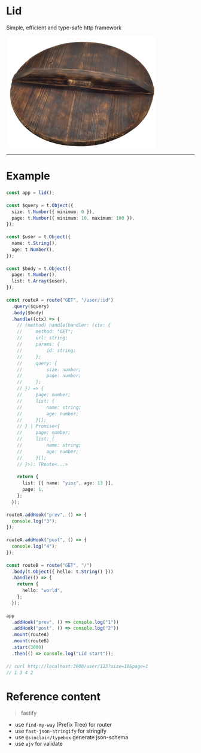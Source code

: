 # Lid

Simple, efficient and type-safe http framework

<img style="text-align:center" src="./logo.png" width="400">

---

# Example

```ts
const app = lid();

const $query = t.Object({
  size: t.Number({ minimum: 0 }),
  page: t.Number({ minimum: 10, maximum: 100 }),
});

const $user = t.Object({
  name: t.String(),
  age: t.Number(),
});

const $body = t.Object({
  page: t.Number(),
  list: t.Array($user),
});

const routeA = route("GET", "/user/:id")
  .query($query)
  .body($body)
  .handle((ctx) => {
    // (method) handle(handler: (ctx: {
    //     method: "GET";
    //     url: string;
    //     params: {
    //         id: string;
    //     };
    //     query: {
    //         size: number;
    //         page: number;
    //     };
    // }) => {
    //     page: number;
    //     list: {
    //         name: string;
    //         age: number;
    //     }[];
    // } | Promise<{
    //     page: number;
    //     list: {
    //         name: string;
    //         age: number;
    //     }[];
    // }>): TRoute<...>

    return {
      list: [{ name: "yinz", age: 13 }],
      page: 1,
    };
  });

routeA.addHook("prev", () => {
  console.log("3");
});

routeA.addHook("post", () => {
  console.log("4");
});

const routeB = route("GET", "/")
  .body(t.Object({ hello: t.String() }))
  .handle(() => {
    return {
      hello: "world",
    };
  });

app
  .addHook("prev", () => console.log("1"))
  .addHook("post", () => console.log("2"))
  .mount(routeA)
  .mount(routeB)
  .start(3000)
  .then(() => console.log("Lid start"));

// curl http://localhost:3000/user/123?size=10&page=1
// 1 3 4 2
```

# Reference content

> fastify

- use `find-my-way` (Prefix Tree) for router
- use `fast-json-stringify` for stringify
- use `@sinclair/typebox` generate json-schema
- use `ajv` for validate
